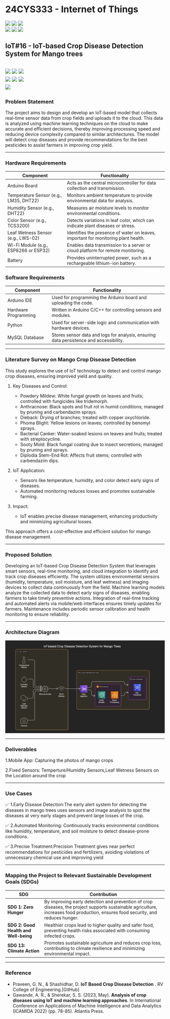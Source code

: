 # 24CYS333 - Internet of Things
![](https://img.shields.io/badge/Batch-22CYS-lightgreen) ![](https://img.shields.io/badge/UG-blue) ![](https://img.shields.io/badge/Subject-IoT-blue)
<br/>
![](https://img.shields.io/badge/Lecture-2-orange) ![](https://img.shields.io/badge/Practical-3-orange) ![](https://img.shields.io/badge/Credits-3-orange) <br/>

## IoT#16 - IoT-based Crop Disease Detection System for Mango trees
![](https://img.shields.io/badge/Member-Hemanth_Kumaar_J_P-gold)  ![](https://img.shields.io/badge/Member-Jose_Rohit_M-gold)  ![](https://img.shields.io/badge/Member-Kaushik_M-gold) <br/> 
![](https://img.shields.io/badge/SDG-1-darkgreen) ![](https://img.shields.io/badge/SDG-2-darkgreen) ![](https://img.shields.io/badge/SDG-13-darkgreen) <br/>
![](https://img.shields.io/badge/Reviewed-13th_Feb_2025-brown) 
---

### Problem Statement

The project aims to design and develop an IoT-based model that collects real-time sensor data from crop fields and uploads it to the cloud. This data is analyzed using machine learning techniques on the cloud to make accurate and efficient decisions, thereby improving processing speed and reducing device complexity compared to similar architectures. The model will detect crop diseases and provide recommendations for the best pesticides to assist farmers in improving crop yield.

---
### Hardware Requirements
| Component                          | Functionality                                                                                   |
|------------------------------------|----------------------------------------------------------------------------------------------- |
| Arduino Board                      | Acts as the central microcontroller for data collection and transmission.                      |
| Temperature Sensor (e.g., LM35, DHT22) | Monitors ambient temperature to provide environmental data for analysis.                   |
| Humidity Sensor (e.g., DHT22)      | Measures air moisture levels to monitor environmental conditions.                              |
| Color Sensor (e.g., TCS3200)       | Detects variations in leaf color, which can indicate plant diseases or stress.                |
| Leaf Wetness Sensor (e.g., LWS-02) | Identifies the presence of water on leaves, important for monitoring plant health.            |
| Wi-Fi Module (e.g., ESP8266 or ESP32) | Enables data transmission to a server or cloud platform for remote monitoring.               |
| Battery                            | Provides uninterrupted power, such as a rechargeable lithium-ion battery.                     |

### Software Requirements
| Component            | Functionality                                                                                 |
|----------------------|--------------------------------------------------------------------------------------------- |
| Arduino IDE          | Used for programming the Arduino board and uploading the code.                              |
| Hardware Programming | Written in Arduino C/C++ for controlling sensors and modules.                               |
| Python               | Used for server-side logic and communication with hardware devices.                         |
| MySQL Database       | Stores sensor data and logs for analysis, ensuring data persistence and accessibility.      |

---
### Literature Survey on Mango Crop Disease Detection

This study explores the use of IoT technology to detect and control mango crop diseases, ensuring improved yield and quality. 

1. Key Diseases and Control:
   - Powdery Mildew: White fungal growth on leaves and fruits; controlled with fungicides like tridemorph.
   - Anthracnose: Black spots and fruit rot in humid conditions; managed by pruning and carbendazim sprays.
   - Dieback: Drying of branches; treated with copper oxychloride.
   - Phoma Blight: Yellow lesions on leaves; controlled by benomyl sprays.
   - Bacterial Canker: Water-soaked lesions on leaves and fruits; treated with streptocycline.
   - Sooty Mold: Black fungal coating due to insect secretions; managed by pruning and sprays.
   - Diplodia Stem-End Rot: Affects fruit stems; controlled with carbendazim dips.

2. IoT Application:
   - Sensors like temperature, humidity, and color detect early signs of diseases.
   - Automated monitoring reduces losses and promotes sustainable farming.

3. Impact:
   - IoT enables precise disease management, enhancing productivity and minimizing agricultural losses. 

This approach offers a cost-effective and efficient solution for mango disease management.

---
### Proposed Solution

Developing an IoT-based Crop Disease Detection System that leverages smart sensors, real-time monitoring, and cloud integration to identify and track crop diseases efficiently.
     The system utilizes environmental sensors (humidity, temperature, soil moisture, and leaf wetness) and imaging devices to collect data continuously from the field.
     Machine learning models analyze the collected data to detect early signs of diseases, enabling farmers to take timely preventive actions.
     Integration of real-time tracking and automated alerts via mobile/web interfaces ensures timely updates for farmers.
     Maintenance includes periodic sensor calibration and health monitoring to ensure reliability.

---
### Architecture Diagram
![Alt Text](Architecture_Diagram.jpg)

---
### Deliverables

1.Mobile App: Capturing the photos of mango crops

2.Fixed Sensors: Temperture/Humidity Sensors,Leaf Wetness Sensors on the Location around the crop

---
### Use Cases

  ✅ 1.Early Disease Detection:The early alert system for detecting the diseases in
 mango trees uses sensors and image analysis to spot the diseases at very early
 stages and prevent large losses of the crop.
 
 ✅  2.Automated Monitoring: Continuously tracks environmental conditions like
 humidity, temperature, and soil moisture to detect disease-prone conditions.
 
  ✅ 3.Precise Treatment:Precision Treatment gives near perfect recommendations
 for pesticides and fertilizers, avoiding violations of unnecessary chemical use
 and improving yield
 
---   
### Mapping the Project to Relevant Sustainable Development Goals (SDGs) 

| SDG                             | Contribution                                                                                   |
|---------------------------------|-----------------------------------------------------------------------------------------------|
| **SDG 1: Zero Hunger**          | By improving early detection and prevention of crop diseases, the project supports sustainable agriculture, increases food production, ensures food security, and reduces hunger. |
| **SDG 2: Good Health and Well-being** | Healthier crops lead to higher quality and safer food, preventing health risks associated with consuming infected crops.                |
| **SDG 13: Climate Action**      | Promotes sustainable agriculture and reduces crop loss, contributing to climate resilience and minimizing environmental impact.        |

---




### Reference

- Praveen, G. N., & Shashidhar, D. **IoT Based Crop Disease Detection** . RV College of Engineering.[GitHub]
- Gawande, A. R., & Sherekar, S. S. (2023, May). **Analysis of crop diseases using IoT and machine learning approaches**. In International Conference on Applications of Machine Intelligence and Data Analytics (ICAMIDA 2022) (pp. 78-85). Atlantis Press. 


